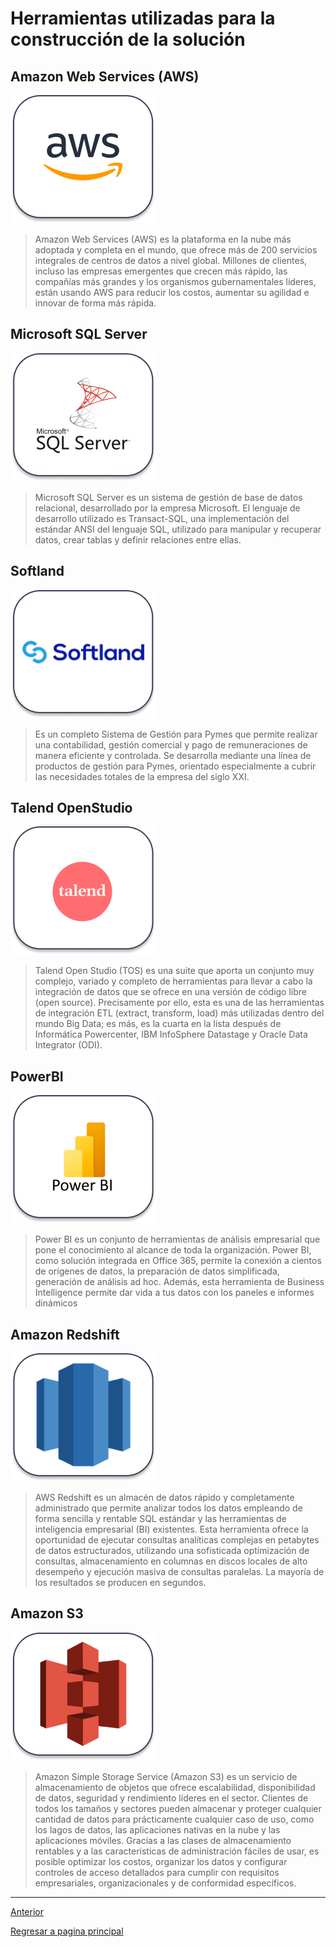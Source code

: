 # **Herramientas utilizadas para la construcción de la solución**


## **Amazon Web Services (AWS)**

![BPMN](Logos/LogoAWS.png)

> Amazon Web Services (AWS) es la plataforma en la nube más adoptada y completa en el mundo, que ofrece más de 200 servicios integrales de centros de datos a nivel global. Millones de clientes, incluso las empresas emergentes que crecen más rápido, las compañías más grandes y los organismos gubernamentales líderes, están usando AWS para reducir los costos, aumentar su agilidad e innovar de forma más rápida.

## **Microsoft SQL Server**
![BPMN](Logos/LogoSQL.png)

> Microsoft SQL Server es un sistema de gestión de base de datos relacional, desarrollado por la empresa Microsoft. El lenguaje de desarrollo utilizado es Transact-SQL, una implementación del estándar ANSI del lenguaje SQL, utilizado para manipular y recuperar datos, crear tablas y definir relaciones entre ellas.

## **Softland**
![BPMN](Logos/LogoSoftland.png)

>Es un completo Sistema de Gestión para Pymes que permite realizar una contabilidad, gestión comercial y pago de remuneraciones de manera eficiente y controlada. Se desarrolla mediante una línea de productos de gestión para Pymes, orientado especialmente a cubrir las necesidades totales de la empresa del siglo XXI.

## **Talend OpenStudio**
![BPMN](Logos/LogoTalend.png)

>Talend Open Studio (TOS) es una suite que aporta un conjunto muy complejo, variado y completo de herramientas para llevar a cabo la integración de datos que se ofrece en una versión de código libre (open source). Precisamente por ello, esta es una de las herramientas de integración ETL (extract, transform, load) más utilizadas dentro del mundo Big Data; es más, es la cuarta en la lista después de Informática Powercenter, IBM InfoSphere Datastage y Oracle Data Integrator (ODI).

## **PowerBI**
![BPMN](Logos/LogoPowerBI.png)

>Power BI es un conjunto de herramientas de análisis empresarial que pone el conocimiento al alcance de toda la organización. Power BI, como solución integrada en Office 365, permite la conexión a cientos de orígenes de datos, la preparación de datos simplificada, generación de análisis ad hoc. Además, esta herramienta de Business Intelligence permite dar vida a tus datos con los paneles e informes dinámicos

## **Amazon Redshift**
![BPMN](Logos/LogoRedshift.png)

>AWS Redshift es un almacén de datos rápido y completamente administrado que permite analizar todos los datos empleando de forma sencilla y rentable SQL estándar y las herramientas de inteligencia empresarial (BI) existentes. Esta herramienta ofrece la oportunidad de ejecutar consultas analíticas complejas en petabytes de datos estructurados, utilizando una sofisticada optimización de consultas, almacenamiento en columnas en discos locales de alto desempeño y ejecución masiva de consultas paralelas. La mayoría de los resultados se producen en segundos. 

## **Amazon S3**
![BPMN](Logos/LogoS3.png)

>Amazon Simple Storage Service (Amazon S3) es un servicio de almacenamiento de objetos que ofrece escalabilidad, disponibilidad de datos, seguridad y rendimiento líderes en el sector. Clientes de todos los tamaños y sectores pueden almacenar y proteger cualquier cantidad de datos para prácticamente cualquier caso de uso, como los lagos de datos, las aplicaciones nativas en la nube y las aplicaciones móviles. Gracias a las clases de almacenamiento rentables y a las características de administración fáciles de usar, es posible optimizar los costos, organizar los datos y configurar controles de acceso detallados para cumplir con requisitos empresariales, organizacionales y de conformidad específicos.

---

[Anterior](ScriptBaseDW.md)

[Regresar a pagina principal](../README.md)